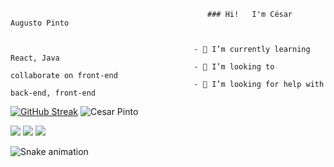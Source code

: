                                                 ### Hi!   I'm César Augusto Pinto 


                                             - 🌱 I’m currently learning React, Java
                                             - 👯 I’m looking to collaborate on front-end
                                             - 🤔 I’m looking for help with back-end, front-end

  [![GitHub Streak](https://streak-stats.demolab.com?user=csrap&theme=tokyonight&hide_border=true)](https://git.io/streak-stats)
  ![Cesar Pinto](https://github-readme-stats.vercel.app/api?username=csrap&show_icons=true&theme=tokyonight)

<div>

 <a href="https://discord.gg/3376" target="_blank"><img src="https://img.shields.io/badge/Discord-7289DA?style=for-the-badge&logo=discord&logoColor=white" target="_blank"></a> 
  <a href = "mailto:caugusto3110@gmail.com"><img src="https://img.shields.io/badge/Gmail-D14836?style=for-the-badge&logo=gmail&logoColor=white" target="_blank"></a>
  <a href="https://www.linkedin.com/in/cesar-augusto-pinto/" target="_blank"><img src="https://img.shields.io/badge/-LinkedIn-%230077B5?style=for-the-badge&logo=linkedin&logoColor=white" target="_blank"></a>   
</div>

![Snake animation](https://github.com/csrap/csrap/blob/output/github-contribution-grid-snake.svg)

